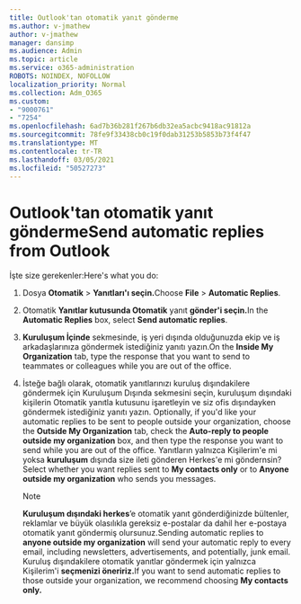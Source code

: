 ```yaml
---
title: Outlook'tan otomatik yanıt gönderme
ms.author: v-jmathew
author: v-jmathew
manager: dansimp
ms.audience: Admin
ms.topic: article
ms.service: o365-administration
ROBOTS: NOINDEX, NOFOLLOW
localization_priority: Normal
ms.collection: Adm_O365
ms.custom:
- "9000761"
- "7254"
ms.openlocfilehash: 6ad7b36b281f267b6db32ea5acbc9418ac91812a
ms.sourcegitcommit: 78fe9f33438cb0c19f0dab31253b5853b73f4f47
ms.translationtype: MT
ms.contentlocale: tr-TR
ms.lasthandoff: 03/05/2021
ms.locfileid: "50527273"
---
```

# <a name="send-automatic-replies-from-outlook"></a><span data-ttu-id="a2efa-102">Outlook'tan otomatik yanıt gönderme</span><span class="sxs-lookup"><span data-stu-id="a2efa-102">Send automatic replies from Outlook</span></span>

<span data-ttu-id="a2efa-103">İşte size gerekenler:</span><span class="sxs-lookup"><span data-stu-id="a2efa-103">Here's what you do:</span></span>

1. <span data-ttu-id="a2efa-104">Dosya **Otomatik**  >  **Yanıtları'ı seçin.**</span><span class="sxs-lookup"><span data-stu-id="a2efa-104">Choose **File** > **Automatic Replies**.</span></span>
2. <span data-ttu-id="a2efa-105">Otomatik **Yanıtlar kutusunda Otomatik** yanıt **gönder'i seçin.**</span><span class="sxs-lookup"><span data-stu-id="a2efa-105">In the **Automatic Replies** box, select **Send automatic replies**.</span></span>
3. <span data-ttu-id="a2efa-106">**Kuruluşum İçinde** sekmesinde, iş yeri dışında olduğunuzda ekip ve iş arkadaşlarınıza göndermek istediğiniz yanıtı yazın.</span><span class="sxs-lookup"><span data-stu-id="a2efa-106">On the **Inside My Organization** tab, type the response that you want to send to teammates or colleagues while you are out of the office.</span></span>
4. <span data-ttu-id="a2efa-107">İsteğe bağlı olarak, otomatik yanıtlarınızı kuruluş dışındakilere göndermek için Kuruluşum Dışında sekmesini seçin, kuruluşum dışındaki kişilerin Otomatik yanıtla kutusunu işaretleyin ve siz ofis dışındayken göndermek istediğiniz yanıtı yazın.  </span><span class="sxs-lookup"><span data-stu-id="a2efa-107">Optionally, if you'd like your automatic replies to be sent to people outside your organization, choose the **Outside My Organization** tab, check the **Auto-reply to people outside my organization** box, and then type the response you want to send while you are out of the office.</span></span> <span data-ttu-id="a2efa-108">Yanıtların yalnızca Kişilerim'e mi yoksa  **kuruluşum** dışında size ileti gönderen Herkes'e mi göndernsin?</span><span class="sxs-lookup"><span data-stu-id="a2efa-108">Select whether you want replies sent to **My contacts only** or to **Anyone outside my organization** who sends you messages.</span></span>

    > [!NOTE]
    > <span data-ttu-id="a2efa-109">**Kuruluşum dışındaki herkes**’e otomatik yanıt gönderdiğinizde bültenler, reklamlar ve büyük olasılıkla gereksiz e-postalar da dahil her e-postaya otomatik yanıt göndermiş olursunuz.</span><span class="sxs-lookup"><span data-stu-id="a2efa-109">Sending automatic replies to **anyone outside my organization** will send your automatic reply to every email, including newsletters, advertisements, and potentially, junk email.</span></span> <span data-ttu-id="a2efa-110">Kuruluş dışındakilere otomatik yanıtlar göndermek için yalnızca Kişilerim'i **seçmenizi öneririz.**</span><span class="sxs-lookup"><span data-stu-id="a2efa-110">If you want to send automatic replies to those outside your organization, we recommend choosing **My contacts only.**</span></span>
